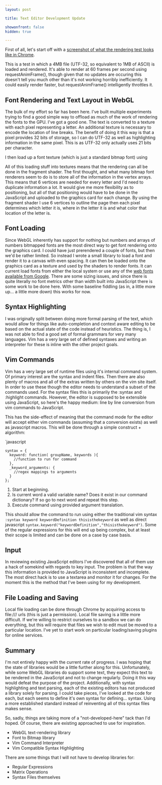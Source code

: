 ```yaml
---
layout: post

title: Text Editor Development Update

showonfront: false
hidden: true

---
```


First of all, let's start off with a [screenshot of what the rendering test looks like in Chrome](/images/2011/10/14/shadertest3.png).

This is a test in which a 4MB file (UTF-32, so equivalent to 1MB of ASCII) is loaded and rendered.  It's able to render at 60 frames per second using requestAnimFrame(), though given that no updates are occuring this doesn't tell you much other than it's not working horribly inefficiently.  It could easily render faster, but requestAnimFrame() intelligently throttles it.


## Font Rendering and Text Layout in WebGL

The bulk of my effort so far has been here.  I've built multiple experiments trying to find a good simple way to offload as much of the work of rendering the fonts to the GPU.  I've got a good one.  The text is converted to a texture with each pixel representing a letter.   An additional texture is necessary to encode the location of line breaks.  The benefit of doing it this way is that a pixel provides 32 bits of storage, so I can do UTF-32 as well as highlighting information in the same pixel.  This is as UTF-32 only actually uses 21 bits per character.  

I then load up a font texture (which is just a standard bitmap font) using 

All of this loading stuff into textures means that the rendering can all be done in the fragment shader.  The first thought, and what many bitmap font renderers seem to do is to store all of the information in the vertex arrays.  This means that 6 vertices are needed for every letter and I'd need to duplicate information a lot.  It would give me more flexibility as to positioning, but all of that positioning would have to be done in the JavaScript and uploaded to the graphics card for each change.  By using the fragment shader I use 6 vertices to outline the page then each pixel determines which letter it is, where in the letter it is and what color that location of the letter is.  

## Font Loading

Since WebGL inherently has support for nothing but numbers and arrays of numbers bitmapped fonts are the most direct way to get font rendering onto the graphics card.  I could have just prerendered a couple of fonts, but then we'd be rather limited.  So instead I wrote a small library to load a font and render it to a canvas with even spacing.  It can then be loaded onto the graphics card as a texture and used by the shaders to render fonts. It can current load fonts from either the local system or use any of the [web fonts available from Google](http://www.google.com/webfonts).  There are some sizing issues, and since there is quite literally no font metrics other than width built into JavaScript there is some work to be done here.  With some baseline fiddling (as in, a little more up... a little more down) this works for now. 


## Syntax Highlighting

I was originally split between doing more formal parsing of the text, which would allow
for things like auto-completion and context aware editing to be based on the actual state
of the code instead of heuristics.  The thing is, I was not able to find a good set of
formal grammars for very many languages.  Vim has a very large set of defined syntaxes
and writing an interpreter for these is inline with the other project goals.

## Vim Commands

Vim has a very large set of runtime files using it's internal command system.  Of primary interest are the syntax and indent files.  Then there are also plenty of macros and all of the extras written by others on the vim site itself.  In order to use these though the editor needs to understand a subset of the commands used.  For the syntax files this is primarily the :syntax and :highlight commands.  However, the editor is supposed to be extensible using JavaScript, so here's the happy medium:  line by line conversion from vim commands to JavaScript.

This has the side-effect of meaning that the command mode for the editor will accept either vim commands (assuming that a conversion exists) as well as javascript macros.  This will be done through a simple construct + algorithm: 

`javascript

    syntax = {
      keyword: function( groupName, keywords ){
        //function to run for command
      },
      _keyword_arguments: {
        //regex mappings to arguments
      }
    };

1. Start at beginning.
2. Is current word a valid variable name?  Does it exist in our command dictionary?  If so go to next word and repeat this step.
3. Execute command using provided argument translation.

This should allow the command to run using either the traditional vim syntax `:syntax keyword keywordDefinition thisisthekeyword` as well as direct javascript `syntax.keyword("keywordDefinition","thisisthekeyword")`.  Some of the regular expressions for this will end up being complex, but at least their scope is limited and can be done on a case by case basis.

## Input

In reviewing existing JavaScript editors I've discovered that all of them use a hack of somekind with regards to key input.  The problem is that the way this information is provided to JavaScript is inconsistent and incomplete.  The most direct hack is to use a textarea and monitor it for changes.  For the moment this is the method that I've been using for my development.


## File Loading and Saving

Local file loading can be done through Chrome by acquiring access to file:/// urls (this is just a permission).  Local file saving is a little more difficult.  If we're willing to restrict ourselves to a sandbox we can do everything, but this will require that files we wish to edit must be moved to a particular location.  I've yet to start work on particular loading/saving plugins for online services.

## Summary

I'm not entirely happy with the current rate of progress.  I was hoping that the state of libraries would be a little further along for this.  Unfortunately, while some WebGL libraries do support some text, they expect this text to be rendered in the JavaScript and not to change regularly.  Doing it this way would defeat the purpose of the project.  Additionally, with syntax highlighting and text parsing, each of the existing editors has not produced a library solely for parsing.  I could take pieces, I've looked at the code for each, but each seems to define it's own syntax for defining... syntax.  Using a more established standard instead of reinventing all of this syntax files makes sense.

So, sadly, things are taking more of a "not-developed-here" tack than I'd hoped.  Of course, there are existing approached to use for inspiration.

* WebGL text-rendering library
* Font to Bitmap library
* Vim Command Interpreter
* Vim Compatible Syntax Highlighting

There are some things that I will not have to develop libraries for:

* Regular Expressions
* Matrix Operations
* Syntax Files themselves
